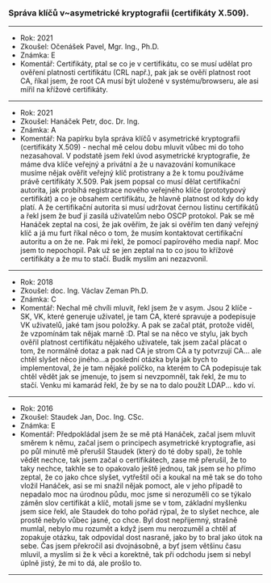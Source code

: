 ### Správa klíčů v~asymetrické kryptografii (certifikáty X.509).

----------------------------------------

- Rok: 2021
- Zkoušel: Očenášek Pavel, Mgr. Ing., Ph.D.
- Známka: E
- Komentář: Certifikáty, ptal se co je v certifikátu, co se musí udělat pro ověření platnosti certifikátu (CRL např.), pak jak se ověří platnost root CA, říkal jsem, že root CA musí být uložené v systému/browseru, ale asi mířil na křížové certifikáty.

----------------------------------------

- Rok: 2021
- Zkoušel: Hanáček Petr, doc. Dr. Ing.
- Známka: A
- Komentář: Na papírku byla správa klíčů v asymetrické kryptografii (certifikáty X.509) - nechal mě celou dobu mluvit vůbec mi do toho nezasahoval. V podstatě jsem řekl úvod asymetrické kryptografie, že máme dva klíče veřejný a privátní a že u navazování komunikace musíme nějak ověřit veřejný klíč protistrany a že k tomu používáme právě certifikáty X.509. Pak jsem popsal co musí dělat certifikační autorita, jak probíhá registrace nového veřejného klíče (prototypový certifikát) a co je obsahem certifikátu, že hlavně platnost od kdy do kdy platí. A že certifikační autorita si musí udržovat černou listinu certifikátů a řekl jsem že buď jí zasílá uživatelům nebo OSCP protokol. Pak se mě Hanáček zeptal na cosi, že jak ověřím, že jak si ověřím ten daný veřejný klíč a já mu furt říkal něco o tom, že musím kontaktovat certifikační autoritu a on že ne. Pak mi řekl, že pomocí papírového media např. Moc jsem to nepochopil. Pak už se jen zeptal na to co jsou to křížové certifikáty a že mu to stačí. Budík myslím ani nezazvonil.

----------------------------------------

- Rok: 2018
- Zkoušel: doc. Ing. Václav Zeman Ph.D.
- Známka: C
- Komentář: Nechal mě chvíli mluvit, řekl jsem že v asym. Jsou 2 klíče - SK, VK, které generuje uživatel, je tam CA, které spravuje a podepisuje VK uživatelů, jaké tam jsou položky. A pak se začal ptát, protože viděl, že vzpomínám tak nějak marně :D. Ptal se na něco ve stylu, jak bych ověřil platnost certifikátu nějakého uživatele, tak jsem začal plácat o tom, že normálně dotaz a pak nad CA je strom CA a ty potvrzují CA… ale chtěl slyšet něco jiného…a poslední otázka byla jak bych to implementoval, že je tam nějaké políčko, na kterém to CA podepisuje tak chtěl vědět jak se jmenuje, to jsem si nevzpomněl, tak řekl, že mu to stačí. Venku mi kamarád řekl, že by se na to dalo použít LDAP... kdo ví.

----------------------------------------

- Rok: 2016
- Zkoušel: Staudek Jan, Doc. Ing. CSc.
- Známka: E
- Komentář: Předpokládal jsem že se mě ptá Hanáček, začal jsem mluvit směrem k němu, začal jsem o principech asymetrické kryptografie, asi po půl minutě mě přerušil Staudek (který do té doby spal), že tohle vědět nechce, tak jsem začal o certifikátech, zase mě přerušil, že to taky nechce, takhle se to opakovalo ještě jednou, tak jsem se ho přímo zeptal, že co jako chce slyšet, vytřeštil oči a koukal na mě tak se do toho vložil Hanáček, asi se mi snažil nějak pomoct, ale v jeho případě to nepadalo moc na úrodnou půdu, moc jsme si nerozuměli co se týkalo záměn slov certifikát a klíč, motali jsme se v tom, základní myšlenku jsem sice řekl, ale Staudek do toho pořád rýpal, že to slyšet nechce, ale prostě nebylo vůbec jasné, co chce. Byl dost nepřijemný, strašně mumlal, nebylo mu rozumět a když jsem mu nerozuměl a chtěl ať zopakuje otázku, tak odpovídal dost nasraně, jako by to bral jako útok na sebe. Čas jsem překročil asi dvojnásobně, a byť jsem většinu času mluvil, a myslím si že k věci a korektně, tak při odchodu jsem si nebyl úplně jistý, že mi to dá, ale prošlo to.

----------------------------------------

